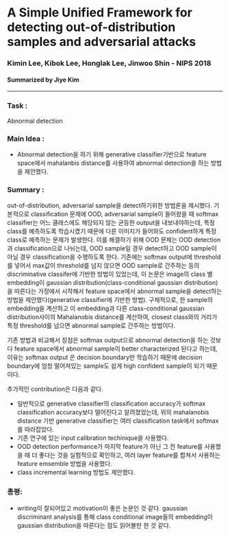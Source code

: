 # A Simple Unified Framework for detecting out-of-distribution samples and adversarial attacks
### Kimin Lee, Kibok Lee, Honglak Lee, Jinwoo Shin - NIPS 2018
#### Summarized by Jiye Kim

---

### **Task** : 
Abnormal detection


### **Main Idea** : 
-  Abnormal detection을 하기 위해 generative classifier기반으로 feature space에서 mahalanbis distance를 사용하여 abnormal detection을 하는 방법을 제안했다.


### **Summary** :  
out-of-distribution, adversarial sample을 detect하기위한 방법론을 제시했다. 기본적으로 classification 문제에 OOD, adversarial sample이 들어왔을 때 softmax classifier는 어느 클래스에도 해당되지 않는 균등한 output을 내보내야하는데, 특정 class를 예측하도록 학습시켰기 때문에 다른 이미지가 들어와도 confident하게 특정 class로 예측하는 문제가 발생한다. 이를 해결하기 위해 OOD 문제는 OOD detection과 classification으로 나뉘는데, OOD sample일 경우 detect하고 OOD sample이 아닐 경우 classification을 수행하도록 한다. 기존에는 softmax output에 threshold를 넣어서 max값이 threshold를 넘지 않으면 OOD sample로 간주하는 등의 discriminative classifer에 기반한 방법이 있었는데, 이 논문은 image의 class 별 embedding이 gaussian distribution(class-conditional gaussian distribution)을 따른다는 가정에서 시작해서 feature space에서 abnormal sample을 detect하는 방법을 제안했다(generative classifier에 기반한 방법). 구체적으로, 한 sample의 embedding을 계산하고 이 embedding과 다른 class-conditional gaussian distribution사이의 Mahalanobis distance를 계산하여, closest class와의 거리가 특정 threshold를 넘으면 abnormal sample로 간주하는 방법이다.

기존 방법과 비교해서 장점은 softmax output으로 abnormal detection을 하는 것보다 feature space에서 abnormal sample이 better characterized 된다고 하는데, 이유는 softmax output 은 decision boundary만 학습하기 때문에 decision boundary에 엄청 떨어져있는 sample도 쉽게 high confident sample이 되기 때문이다.

추가적인 contribution은 다음과 같다.

- 일반적으로 generative classifier의 classification accuracy가 softmax classification accuracy보다 떨어진다고 알려졌었는데, 위의 mahalanobis distance 기반 generative classifier는 여러 classification task에서 softmax 를 따라잡았다.
- 기존 연구에 있는 input calibration techinique을 사용했다.
- OOD detection performance가 마지막 feature가 아닌 그 전 feature를 사용했을 때 더 좋다는 것을 실험적으로 확인하고, 여러 layer feature를 합쳐서 사용하는 feature emsemble 방법을 사용했다.
- class incremental learning 방법도 제안했다.



### **총평**:
- writing이 잘되어있고 motivation이 좋은 논문인 것 같다. gaussian discriminant analysis를 통해 class conditional image들의 embedding이 gaussian distribution을 따른다는 점도 읽어볼만 한 것 같다.
